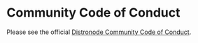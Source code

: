 # Community Code of Conduct

Please see the official [Distronode Community Code of Conduct](https://distronode.github.io/docs/latest/community/code_of_conduct.html).
